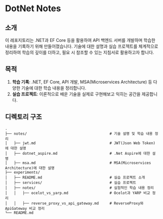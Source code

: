 # DotNet Notes

## 소개

이 레포지토리는 .NET과 EF Core 등을 활용하여 API 백엔드 서버를 개발하며 학습한 내용을 기록하기 위해 만들어졌습니다. 기술에 대한 설명과 실습 프로젝트를 체계적으로 정리하여 학습의 깊이를 더하고, 필요 시 참조할 수 있는 지침서로 활용하고자 합니다.

## 목적

1. **학습 기록**: .NET, EF Core, API 개발, MSA(Microservices Architecture) 등 다양한 기술에 대한 학습 내용을 정리합니다.
2. **실습 프로젝트**: 이론적으로 배운 기술을 실제로 구현해보고 익히는 공간을 제공합니다.

## 디렉토리 구조

```
.
├── notes/                                      # 기술 설명 및 학습 내용 정리
│   ├── jwt.md                                  # JWT(Json Web Token)에 대한 설명
│   ├── dotnet_aspire.md                        # .Net Aspire에 대한 설명
│   ├── msa.md                                  # MSA(Microservices Architecture)에 대한 설명
├── experiments/
│   ├── README.md                               # 실습 프로젝트 소개
│   ├── services/                               # 실습 프로젝트
│   ├── notes/                                  # 실험적인 학습 내용 정리
│   │   ├── ocelot_vs_yarp.md                   # Ocelot과 YARP 비교 정리
│   │   ├── reverse_proxy_vs_api_gateway.md     # ReverseProxy와 ApiGateway 비교 정리
└── README.md
```
